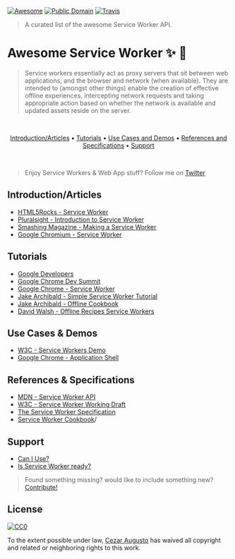 [![Awesome](https://cdn.rawgit.com/sindresorhus/awesome/d7305f38d29fed78fa85652e3a63e154dd8e8829/media/badge.svg)](https://github.com/sindresorhus/awesome) [![Public Domain](https://img.shields.io/badge/public-domain-lightgrey.svg)](https://creativecommons.org/publicdomain/zero/1.0/) [![Travis](https://img.shields.io/travis/cez-aug/awesome-service-workers.svg)](http://github.com/cez-aug/awesome-service-workers)

> A curated list of the awesome Service Worker API.

# Awesome Service Worker :sparkles: :man:

> Service workers essentially act as proxy servers that sit between web applications, and the browser and network (when available). They are intended to (amongst other things) enable the creation of effective offline experiences, intercepting network requests and taking appropriate action based on whether the network is available and updated assets reside on the server. 

<br>
<p align="center">
<a href="#introductionarticles">Introduction/Articles</a> • <a href="#tutorials">Tutorials</a> • <a href="#use-cases-demos">Use Cases and Demos</a> • <a href="#references-specifications">References and Specifications</a> • <a href="#support">Support</a> 
</p>
<br>

> Enjoy Service Workers & Web App stuff? Follow me on [Twitter](http://twitter.com/cez_aug) 

## Introduction/Articles 

* [HTML5Rocks - Service Worker](http://www.html5rocks.com/en/tutorials/service-worker/introduction/)
* [Pluralsight - Introduction to Service Worker](https://www.pluralsight.com/blog/software-development/introduction-to-service-worker)
* [Smashing Magazine - Making a Service Worker](https://www.smashingmagazine.com/2016/02/making-a-service-worker/)
* [Google Chromium - Service Worker](https://www.chromium.org/blink/serviceworker/getting-started)

## Tutorials

* [Google Developers](https://developers.google.com/web/fundamentals/getting-started/push-notifications/step-03)
* [Google Chrome Dev Summit](https://codelabs.developers.google.com/chrome-dev-summit)
* [Google Chrome - Service Worker](https://github.com/GoogleChrome/samples/tree/gh-pages/service-worker)
* [Jake Archibald - Simple Service Worker Tutorial](https://github.com/jakearchibald/simple-serviceworker-tutorial)
* [Jake Archibald - Offline Cookbook](https://jakearchibald.com/2014/offline-cookbook/)
* [David Walsh - Offline Recipes Service Workers](https://davidwalsh.name/offline-recipes-service-workers)

## Use Cases & Demos

* [W3C - Service Workers Demo](https://github.com/w3c-webmob/ServiceWorkersDemos)
* [Google Chrome - Application Shell](https://github.com/GoogleChrome/application-shell)

## References & Specifications

* [MDN - Service Worker API](https://developer.mozilla.org/en-US/docs/Web/API/Service_Worker_API)
* [W3C - Service Worker Working Draft](https://www.w3.org/TR/service-workers/)
* [The Service Worker Specification](https://github.com/slightlyoff/ServiceWorker)
* [Service Worker Cookbook](https://serviceworke.rs)/

## Support

* [Can I Use?](http://caniuse.com/#feat=serviceworkers)
* [Is Service Worker ready?](https://jakearchibald.github.io/isserviceworkerready/)

> Found something missing? would like to include something new? [Contribute!](CONTRIBUTING.md)

## License 
[![CC0](https://i.creativecommons.org/p/zero/1.0/88x31.png)](https://creativecommons.org/publicdomain/zero/1.0/)

To the extent possible under law, [Cezar Augusto](http://cezar.work) has waived all copyright and related or neighboring rights to this work.

